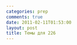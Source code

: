 ```yaml
---
categories: prep
comments: true
date: 2011-02-11T01:53:00
layout: post
title: Темы для 226
---
```


